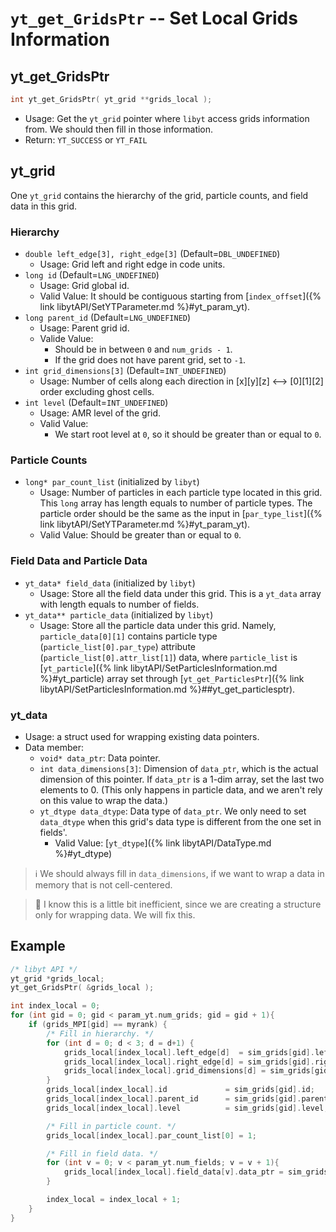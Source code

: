 # `yt_get_GridsPtr` -- Set Local Grids Information

## yt_get_GridsPtr
```cpp
int yt_get_GridsPtr( yt_grid **grids_local );
```
- Usage: Get the `yt_grid` pointer where `libyt` access grids information from. We should then fill in those information.
- Return: `YT_SUCCESS` or `YT_FAIL`

## yt_grid
One `yt_grid` contains the hierarchy of the grid, particle counts, and field data in this grid.

### Hierarchy
- `double left_edge[3], right_edge[3]` (Default=`DBL_UNDEFINED`)
  - Usage: Grid left and right edge in code units.
- `long id` (Default=`LNG_UNDEFINED`)
  - Usage: Grid global id.
  - Valid Value: It should be contiguous starting from [`index_offset`]({% link libytAPI/SetYTParameter.md %}#yt_param_yt).
- `long parent_id` (Default=`LNG_UNDEFINED`)
  - Usage: Parent grid id.
  - Valide Value:
    - Should be in between `0` and `num_grids - 1`.
    - If the grid does not have parent grid, set to `-1`.
- `int grid_dimensions[3]` (Default=`INT_UNDEFINED`)
  - Usage: Number of cells along each direction in [x][y][z] <--> [0][1][2] order excluding ghost cells.
- `int level` (Default=`INT_UNDEFINED`)
  - Usage: AMR level of the grid.
  - Valid Value:
    - We start root level at `0`, so it should be greater than or equal to `0`.

### Particle Counts
- `long* par_count_list` (initialized by `libyt`)
  - Usage: Number of particles in each particle type located in this grid. This `long` array has length equals to number of particle types. The particle order should be the same as the input in [`par_type_list`]({% link libytAPI/SetYTParameter.md %}#yt_param_yt).
  - Valid Value: Should be greater than or equal to `0`.

### Field Data and Particle Data
- `yt_data* field_data` (initialized by `libyt`)
  - Usage: Store all the field data under this grid. This is a `yt_data` array with length equals to number of fields.
- `yt_data** particle_data` (initialized by `libyt`)
  - Usage: Store all the particle data under this grid. Namely, `particle_data[0][1]` contains particle type (`particle_list[0].par_type`) attribute (`particle_list[0].attr_list[1]`) data, where `particle_list` is [`yt_particle`]({% link libytAPI/SetParticlesInformation.md %}#yt_particle) array set through [`yt_get_ParticlesPtr`]({% link libytAPI/SetParticlesInformation.md %}##yt_get_particlesptr).

### yt_data
  - Usage: a struct used for wrapping existing data pointers.
  - Data member:
    - `void* data_ptr`: Data pointer.
    - `int data_dimensions[3]`: Dimension of `data_ptr`, which is the actual dimension of this pointer. If `data_ptr` is a 1-dim array, set the last two elements to 0. (This only happens in particle data, and we aren't rely on this value to wrap the data.)
    - `yt_dtype data_dtype`: Data type of `data_ptr`. We only need to set `data_dtype` when this grid's data type is different from the one set in fields'.
      - Valid Value: [`yt_dtype`]({% link libytAPI/DataType.md %}#yt_dtype)

> :information_source: We should always fill in `data_dimensions`, if we want to wrap a data in memory that is not cell-centered.

> :lizard: I know this is a little bit inefficient, since we are creating a structure only for wrapping data. We will fix this.

## Example

```cpp
/* libyt API */
yt_grid *grids_local;
yt_get_GridsPtr( &grids_local );

int index_local = 0;
for (int gid = 0; gid < param_yt.num_grids; gid = gid + 1){
    if (grids_MPI[gid] == myrank) {
        /* Fill in hierarchy. */
        for (int d = 0; d < 3; d = d+1) {
            grids_local[index_local].left_edge[d]  = sim_grids[gid].left_edge[d];
            grids_local[index_local].right_edge[d] = sim_grids[gid].right_edge[d];
            grids_local[index_local].grid_dimensions[d] = sim_grids[gid].grid_dimensions[d];
        }
        grids_local[index_local].id             = sim_grids[gid].id;
        grids_local[index_local].parent_id      = sim_grids[gid].parent_id;
        grids_local[index_local].level          = sim_grids[gid].level;

        /* Fill in particle count. */
        grids_local[index_local].par_count_list[0] = 1;

        /* Fill in field data. */
        for (int v = 0; v < param_yt.num_fields; v = v + 1){
            grids_local[index_local].field_data[v].data_ptr = sim_grids[gid].field_data[v].data_ptr;
        }

        index_local = index_local + 1;
    }
}
```
